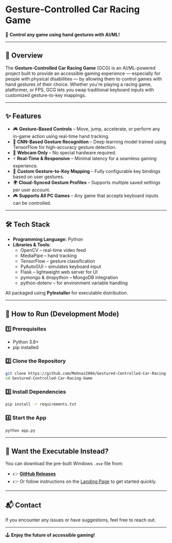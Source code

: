 # Gesture-Controlled Car Racing Game

🚗 **Control any game using hand gestures with AI/ML!**

---

## 📌 Overview
The **Gesture-Controlled Car Racing Game** (GCG) is an AI/ML-powered project built to provide an accessible gaming experience — especially for people with physical disabilities — by allowing them to control games with hand gestures of their choice. Whether you're playing a racing game, platformer, or FPS, GCG lets you swap traditional keyboard inputs with customized gesture-to-key mappings.

---

## ✨ Features
- 🎮 **Gesture-Based Controls** – Move, jump, accelerate, or perform any in-game action using real-time hand tracking.
- 🧠 **CNN-Based Gesture Recognition** – Deep learning model trained using TensorFlow for high-accuracy gesture detection.
- 🎥 **Webcam Only** – No special hardware required.
- ⚡ **Real-Time & Responsive** – Minimal latency for a seamless gaming experience.
- 🧩 **Custom Gesture-to-Key Mapping** – Fully configurable key bindings based on user gestures.
- 🌍 **Cloud-Synced Gesture Profiles** – Supports multiple saved settings per user account.
- 🎮 **Supports All PC Games** – Any game that accepts keyboard inputs can be controlled.

---

## 🛠 Tech Stack
- **Programming Language:** Python
- **Libraries & Tools:**
  - OpenCV – real-time video feed
  - MediaPipe – hand tracking
  - TensorFlow – gesture classification
  - PyAutoGUI – simulates keyboard input
  - Flask – lightweight web server for UI
  - pymongo & dnspython – MongoDB integration
  - python-dotenv – for environment variable handling

All packaged using **PyInstaller** for executable distribution.

---

## 🚀 How to Run (Development Mode)

### 1️⃣ Prerequisites
- Python 3.8+
- pip installed

### 2️⃣ Clone the Repository
```bash
git clone https://github.com/Mehnaz2004/Gestured-Controlled-Car-Racing-Game.git
cd Gestured-Controlled-Car-Racing-Game
```

### 3️⃣ Install Dependencies
```bash
pip install -r requirements.txt
```

### 4️⃣ Start the App
```bash
python app.py
```

---

## 💾 Want the Executable Instead?
You can download the pre-built Windows `.exe` file from:
- 👉 **[GitHub Releases](https://github.com/Mehnaz2004/Gestured-Controlled-Car-Racing-Game/releases)**
- 👉 Or follow instructions on the [Landing Page](https://landingpageforgccrg.vercel.app/) to get started quickly.

---

## 📬 Contact
If you encounter any issues or have suggestions, feel free to reach out.

---

🕹️ **Enjoy the future of accessible gaming!**
